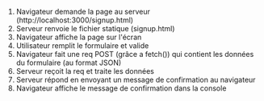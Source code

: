 1. Navigateur demande la page au serveur (http://localhost:3000/signup.html)
2. Serveur renvoie le fichier statique (signup.html)
3. Navigateur affiche la page sur l'écran
4. Utilisateur remplit le formulaire et valide
5. Navigateur fait une req POST (grâce a fetch()) qui contient les données du formulaire (au format JSON)
6. Serveur reçoit la req et traite les données
7. Serveur répond en envoyant un message de confirmation au navigateur
8. Navigateur affiche le message de confirmation dans la console
